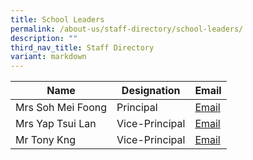 ```yaml
---
title: School Leaders
permalink: /about-us/staff-directory/school-leaders/
description: ""
third_nav_title: Staff Directory
variant: markdown
---
```

| Name | Designation | Email |
| -------- | -------- | -------- |
Mrs Soh Mei Foong     | Principal     | <a href="mailto:fmsp@moe.edu.sg" target="">Email</a>     |
| Mrs Yap Tsui Lan     | Vice-Principal     | <a href="mailto:fmsp@moe.edu.sg" target="">Email</a>     |
| Mr Tony Kng     | Vice-Principal     | <a href="mailto:fmsp@moe.edu.sg" target="">Email</a>     |
